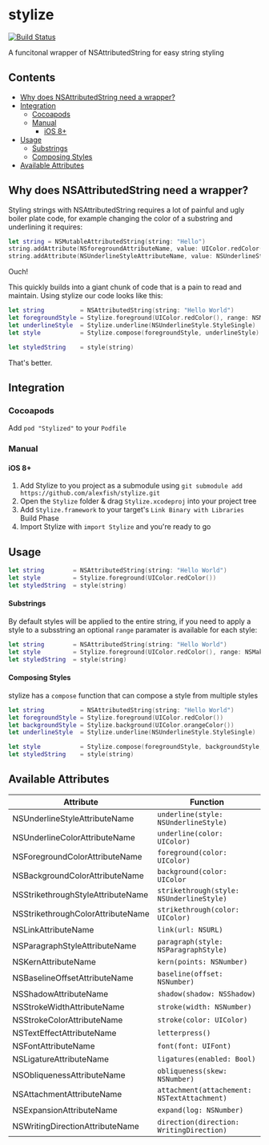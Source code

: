 # stylize

[![Build Status](https://travis-ci.org/alexfish/stylize.svg)](https://travis-ci.org/alexfish/stylize)

A funcitonal wrapper of NSAttributedString for easy string styling

## Contents

* [Why does NSAttributedString need a wrapper?](#why-does-nsattributedstring-need-a-wrapper)
* [Integration](#integration)
    * [Cocoapods](#cocoapods)
    * [Manual](#manual)
        * [iOS 8+](#ios-8)
* [Usage](#usage)
    * [Substrings](#substrings)
    * [Composing Styles](#composing-styles)
* [Available Attributes](#available-attributes)

## Why does NSAttributedString need a wrapper?

Styling strings with NSAttributedString requires a lot of painful and ugly boiler plate code, for example changing the color of a substring and underlining it requires:

```swift
let string = NSMutableAttributedString(string: "Hello")
string.addAttribute(NSforegroundAttributeName, value: UIColor.redColor(), range: NSMakeRange(0, 5))
string.addAttribute(NSUnderlineStyleAttributeName, value: NSUnderlineStyle.StyleSingle.rawValue, range: NSMakeRange(0, string.length))
```

Ouch!

This quickly builds into a giant chunk of code that is a pain to read and maintain. Using stylize our code looks like this:

```swift
let string          = NSAttributedString(string: "Hello World")
let foregroundStyle = Stylize.foreground(UIColor.redColor(), range: NSMakeRange(0, 5))
let underlineStyle  = Stylize.underline(NSUnderlineStyle.StyleSingle)
let style           = Stylize.compose(foregroundStyle, underlineStyle)

let styledString    = style(string)
```

That's better.

## Integration

### Cocoapods

Add `pod "Stylized"` to your `Podfile`

### Manual

#### iOS 8+
1. Add Stylize to you project as a submodule using `git submodule add https://github.com/alexfish/stylize.git`
2. Open the `Stylize` folder & drag `Stylize.xcodeproj` into your project tree
3. Add `Stylize.framework` to your target's `Link Binary with Libraries` Build Phase
4. Import Stylize with `import Stylize` and you're ready to go

## Usage

```swift
let string        = NSAttributedString(string: "Hello World")
let style         = Stylize.foreground(UIColor.redColor())
let styledString  = style(string)
```

#### Substrings

By default styles will be applied to the entire string, if you need to apply a style to a subsstring an optional `range` paramater is available for each style:

```swift
let string        = NSAttributedString(string: "Hello World")
let style         = Stylize.foreground(UIColor.redColor(), range: NSMakeRange(0, 5))
let styledString  = style(string)
```

#### Composing Styles

stylize has a `compose` function that can compose a style from multiple styles

```swift
let string          = NSAttributedString(string: "Hello World")
let foregroundStyle = Stylize.foreground(UIColor.redColor())
let backgroundStyle = Stylize.background(UIColor.orangeColor())
let underlineStyle  = Stylize.underline(NSUnderlineStyle.StyleSingle)

let style           = Stylize.compose(foregroundStyle, backgroundStyle, underlineStyle)
let styledString    = style(string)
```

## Available Attributes

| Attribute  | Function |
| ------------- | ------------- |
| NSUnderlineStyleAttributeName  | `underline(style: NSUnderlineStyle)`  |
| NSUnderlineColorAttributeName | `underline(color: UIColor)` |
| NSForegroundColorAttributeName | `foreground(color: UIColor)` |
| NSBackgroundColorAttributeName | `background(color: UIColor` |
| NSStrikethroughStyleAttributeName  | `strikethrough(style: NSUnderlineStyle)`  |
| NSStrikethroughColorAttributeName | `strikethrough(color: UIColor)` |
| NSLinkAttributeName | `link(url: NSURL)` |
| NSParagraphStyleAttributeName | `paragraph(style: NSParagraphStyle)` |
| NSKernAttributeName | `kern(points: NSNumber)` |
| NSBaselineOffsetAttributeName | `baseline(offset: NSNumber)` |
| NSShadowAttributeName | `shadow(shadow: NSShadow)` |
| NSStrokeWidthAttributeName| `stroke(width: NSNumber)` |
| NSStrokeColorAttributeName | `stroke(color: UIColor)` |
| NSTextEffectAttributeName | `letterpress()` |
| NSFontAttributeName | `font(font: UIFont)` |
| NSLigatureAttributeName | `ligatures(enabled: Bool)` |
| NSObliquenessAttributeName | `obliqueness(skew: NSNumber)` |
| NSAttachmentAttributeName | `attachment(attachement: NSTextAttachment)` |
| NSExpansionAttributeName | `expand(log: NSNumber)` |
| NSWritingDirectionAttributeName | `direction(direction: WritingDirection)` |
